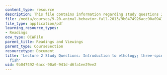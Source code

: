 ```yaml
---
content_type: resource
description: This file contains information regarding study questions 2.
file: /media/courses/9-20-animal-behavior-fall-2013/9b0474926acc90a0941dd6fa1ee29ee2_MIT9_20F13_L2_Qs.pdf
file_type: application/pdf
learning_resource_types:
- Readings
ocw_type: OCWFile
parent_title: Readings and Viewings
parent_type: CourseSection
resourcetype: Document
title: 'Lecture 2 Study Questions: Introduction to ethology; three-spined stickleback
  fish'
uid: 9b047492-6acc-90a0-941d-d6fa1ee29ee2
---
```

